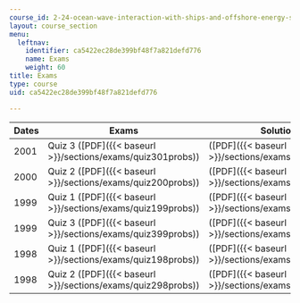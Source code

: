 ```yaml
---
course_id: 2-24-ocean-wave-interaction-with-ships-and-offshore-energy-systems-13-022-spring-2002
layout: course_section
menu:
  leftnav:
    identifier: ca5422ec28de399bf48f7a821defd776
    name: Exams
    weight: 60
title: Exams
type: course
uid: ca5422ec28de399bf48f7a821defd776

---
```


| Dates | Exams | Solutions |
| --- | --- | --- |
| 2001 | Quiz 3 ([PDF]({{< baseurl >}}/sections/exams/quiz301probs)) | ([PDF]({{< baseurl >}}/sections/exams/quiz301soln)) |
| 2000 | Quiz 2 ([PDF]({{< baseurl >}}/sections/exams/quiz200probs)) | ([PDF]({{< baseurl >}}/sections/exams/quiz200soln)) |
| 1999 | Quiz 1 ([PDF]({{< baseurl >}}/sections/exams/quiz199probs)) | ([PDF]({{< baseurl >}}/sections/exams/quiz199soln)) |
| 1999 | Quiz 3 ([PDF]({{< baseurl >}}/sections/exams/quiz399probs)) | ([PDF]({{< baseurl >}}/sections/exams/quiz399soln)) |
| 1998 | Quiz 1 ([PDF]({{< baseurl >}}/sections/exams/quiz198probs)) | ([PDF]({{< baseurl >}}/sections/exams/quiz198soln)) |
| 1998 | Quiz 2 ([PDF]({{< baseurl >}}/sections/exams/quiz298probs)) | ([PDF]({{< baseurl >}}/sections/exams/quiz298soln))